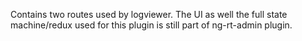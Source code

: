 Contains two routes used by logviewer. The UI as well the full state machine/redux used for this plugin is still part of ng-rt-admin plugin.